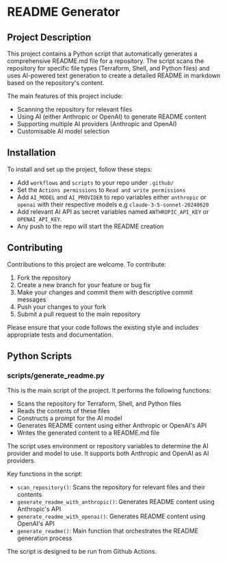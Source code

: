 # README Generator

## Project Description

This project contains a Python script that automatically generates a comprehensive README.md file for a repository. The script scans the repository for specific file types (Terraform, Shell, and Python files) and uses AI-powered text generation to create a detailed README in markdown based on the repository's content.

The main features of this project include:

- Scanning the repository for relevant files
- Using AI (either Anthropic or OpenAI) to generate README content
- Supporting multiple AI providers (Anthropic and OpenAI)
- Customisable AI model selection

## Installation

To install and set up the project, follow these steps:

- Add `workflows` and `scripts` to your repo under `.github/`
- Set the `Actions permissions` to `Read and write permissions`
- Add `AI_MODEL` and `AI_PROVIDER` to repo variables either `anthropic` or `openai` with their respective models e.g `claude-3-5-sonnet-20240620`
- Add relevant AI API as secret variables named `ANTHROPIC_API_KEY` or `OPENAI_API_KEY`.
- Any push to the repo will start the README creation

## Contributing

Contributions to this project are welcome. To contribute:

1. Fork the repository
2. Create a new branch for your feature or bug fix
3. Make your changes and commit them with descriptive commit messages
4. Push your changes to your fork
5. Submit a pull request to the main repository

Please ensure that your code follows the existing style and includes appropriate tests and documentation.

## Python Scripts

### scripts/generate_readme.py

This is the main script of the project. It performs the following functions:

- Scans the repository for Terraform, Shell, and Python files
- Reads the contents of these files
- Constructs a prompt for the AI model
- Generates README content using either Anthropic or OpenAI's API
- Writes the generated content to a README.md file

The script uses environment or repository variables to determine the AI provider and model to use. It supports both Anthropic and OpenAI as AI providers.

Key functions in the script:

- `scan_repository()`: Scans the repository for relevant files and their contents
- `generate_readme_with_anthropic()`: Generates README content using Anthropic's API
- `generate_readme_with_openai()`: Generates README content using OpenAI's API
- `generate_readme()`: Main function that orchestrates the README generation process

The script is designed to be run from Github Actions.
